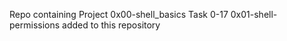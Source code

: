 Repo containing Project 0x00-shell_basics Task 0-17
0x01-shell-permissions added to this repository
